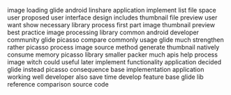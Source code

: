 image loading glide android linshare application implement list file space user proposed user interface design includes thumbnail file preview user want show necessary library process first part image thumbnail preview best practice image processing library common android developer community glide picasso compare commonly usage glide much strengthen rather picasso process image source method generate thumbnail natively consume memory picasso library smaller packer much apis help process image witch could useful later implement functionality application decided glide instead picasso consequence base implementation application working well developer also save time develop feature base glide lib reference comparison source code